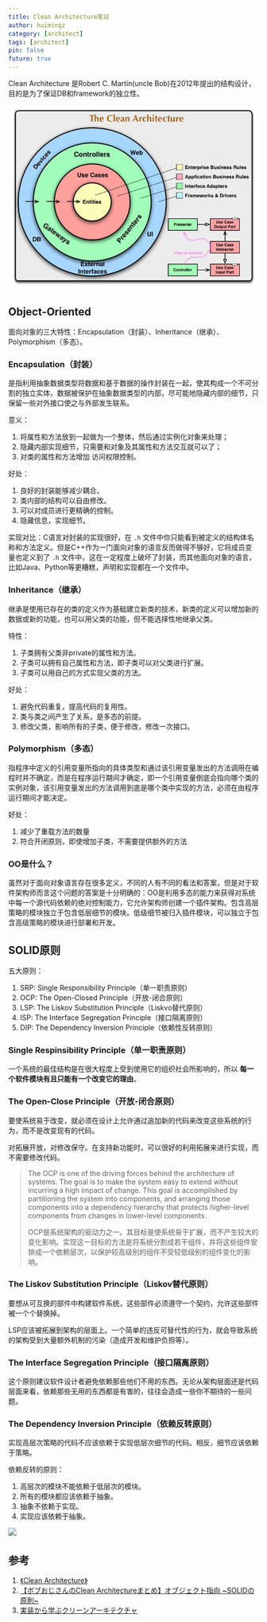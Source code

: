 ```yaml
---
title: Clean Architecture笔记
author: huimingz
category: [architect]
tags: [architect]
pin: false
future: true
---
```


Clean Architecture 是Robert C. Martin(uncle Bob)在2012年提出的结构设计，目的是为了保证DB和framework的独立性。

![](/assets/img/posts/2021/02-15-post-clean-architecture-01.jpeg)

## Object-Oriented
面向对象的三大特性：Encapsulation（封装）、Inheritance（继承）、Polymorphism（多态）。

### Encapsulation（封装）
是指利用抽象数据类型将数据和基于数据的操作封装在一起，使其构成一个不可分割的独立实体，数据被保护在抽象数据类型的内部，尽可能地隐藏内部的细节，只保留一些对外接口使之与外部发生联系。

意义：
1. 将属性和方法放到一起做为一个整体，然后通过实例化对象来处理；
2. 隐藏内部实现细节，只需要和对象及其属性和方法交互就可以了；
3. 对类的属性和方法增加 访问权限控制。

好处：
1. 良好的封装能够减少耦合。
2. 类内部的结构可以自由修改。
3. 可以对成员进行更精确的控制。
4. 隐藏信息，实现细节。

实现对比：C语言对封装的实现很好，在 `.h` 文件中你只能看到被定义的结构体名称和方法定义。但是C++作为一门面向对象的语言反而做得不够好，它将成员变量也定义到了 `.h` 文件中，这在一定程度上破坏了封装，而其他面向对象的语言，比如Java、Python等更糟糕，声明和实现都在一个文件中。

### Inheritance（继承）

继承是使用已存在的类的定义作为基础建立新类的技术，新类的定义可以增加新的数据或新的功能，也可以用父类的功能，但不能选择性地继承父类。

特性：
1. 子类拥有父类非private的属性和方法。
2. 子类可以拥有自己属性和方法，即子类可以对父类进行扩展。
3. 子类可以用自己的方式实现父类的方法。

好处：
1. 避免代码重复，提高代码的复用性。
2. 类与类之间产生了关系，是多态的前提。
3. 修改父类，影响所有的子类，便于修改，修改一次接口。

### Polymorphism（多态）
指程序中定义的引用变量所指向的具体类型和通过该引用变量发出的方法调用在编程时并不确定，而是在程序运行期间才确定，即一个引用变量倒底会指向哪个类的实例对象，该引用变量发出的方法调用到底是哪个类中实现的方法，必须在由程序运行期间才能决定。

好处：
1. 减少了重载方法的数量
2. 符合开闭原则，即使增加子类，不需要提供额外的方法

### OO是什么？
虽然对于面向对象语言存在很多定义，不同的人有不同的看法和答案，但是对于软件架构师而言这个问题的答案是十分明确的：OO是利用多态的能力来获得对系统中每一个源代码依赖的绝对控制能力，它允许架构师创建一个插件架构。包含高层策略的模块独立于包含低层细节的模块。低级细节被归入插件模块，可以独立于包含高级策略的模块进行部署和开发。

## SOLID原则

五大原则：
1. SRP: Single Responsibility Principle（单一职责原则）
2. OCP: The Open-Closed Principle（开放-闭合原则）
3. LSP: The Liskov Substitution Principle（Liskvo替代原则）
4. ISP: The Interface Segregation Principle（接口隔离原则）
5. DIP: The Dependency Inversion Principle（依赖性反转原则）

### Single Respinsibility Principle（单一职责原则）
一个系统的最佳结构是在很大程度上受到使用它的组织社会所影响的，所以 **每一个软件模块有且只能有一个改变它的理由**。

### The Open-Close Principle（开放-闭合原则）
要使系统易于改变，就必须在设计上允许通过追加新的代码来改变这些系统的行为，而不是改变现有的代码。

对拓展开放，对修改保守。在支持新功能时，可以很好的利用拓展来进行实现，而不需要修改代码。

> The OCP is one of the driving forces behind the architecture of systems. The goal is to make the system easy to extend without incurring a high impact of change. This goal is accomplished by partitioning the system into components, and arranging those components into a dependency hierarchy that protects higher-level components from changes in lower-level components.
>
> OCP是系统架构的驱动力之一。其目标是使系统易于扩展，而不产生较大的变化影响。实现这一目标的方法是将系统分割成若干组件，并将这些组件安排成一个依赖层次，以保护较高级别的组件不受较低级别的组件变化的影响。

### The Liskov Substitution Principle（Liskov替代原则）
要想从可互换的部件中构建软件系统，这些部件必须遵守一个契约，允许这些部件被一个个替换掉。

LSP应该被拓展到架构的层面上。一个简单的违反可替代性的行为，就会导致系统的架构受到大量额外机制的污染（造成开发和维护负担等）。

### The Interface Segregation Principle（接口隔离原则）
这个原则建议软件设计者避免依赖那些他们不用的东西。无论从架构层面还是代码层面来看，依赖那些无用的东西都是有害的，往往会造成一些你不期待的一些问题。

### The Dependency Inversion Principle（依赖反转原则）
实现高层次策略的代码不应该依赖于实现低层次细节的代码。相反，细节应该依赖于策略。

依赖反转的原则：
1. 高层次的模块不能依赖于低层次的模块。
2. 所有的模块都应该依赖于抽象。
3. 抽象不依赖于实现。
4. 实现应该依赖于抽象。

![](https://hmz-storage.oss-cn-shenzhen.aliyuncs.com/static/img/2021/02-16-Xnip2021-02-16_16-35-53.png)

## 参考
1. [《Clean Architecture》](https://www.amazon.com/Clean-Architecture-Craftsmans-Software-Structure/dp/0134494164)
2. [【ボブおじさんのClean Architectureまとめ】オブジェクト指向 ~SOLIDの原則~](https://qiita.com/yoshinori_hisakawa/items/25576a62123607a696f6)
3. [実装から学ぶクリーンアーキテクチャ](https://gist.github.com/MegaBlackLabel/ef0f1ae19491c3d75823d6b26db97bd9)

